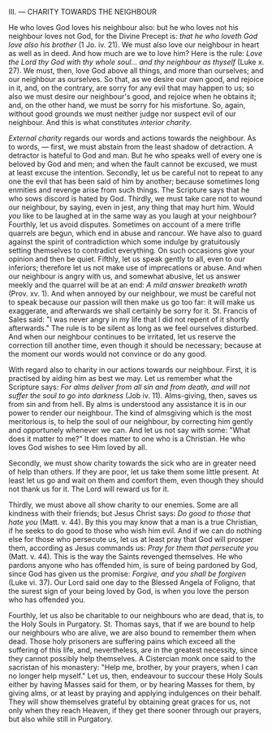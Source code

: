 
III\. — CHARITY TOWARDS THE NEIGHBOUR

He who loves God loves his neighbour also: but he who loves not his neighbour loves not God, for the Divine Precept is: *that he who loveth God love also his brother* (1 Jo. iv. 21). We must also love our neighbour in heart as well as in deed. And how much are we to love him? Here is the rule: *Love the Lord thy God with thy whole soul... and thy neighbour as thyself* (Luke x. 27). We must, then, love God above all things, and more than ourselves; and our neighbour as ourselves. So that, as we desire our own good, and rejoice in it, and, on the contrary, are sorry for any evil that may happen to us; so also we must desire our neighbour\'s good, and rejoice when he obtains it; and, on the other hand, we must be sorry for his misfortune. So, again, without good grounds we must neither judge nor suspect evil of our neighbour. And this is what constitutes *interior charity*.

*External charity* regards our words and actions towards the neighbour. As to words, — first, we must abstain from the least shadow of detraction. A detractor is hateful to God and man. But he who speaks well of every one is beloved by God and men; and when the fault cannot be excused, we must at least excuse the intention. Secondly, let us be careful not to repeat to any one the evil that has been said of him by another; because sometimes long enmities and revenge arise from such things. The Scripture says that he who sows discord is hated by God. Thirdly, we must take care not to wound our neighbour, by saying, even in jest, any thing that may hurt him. Would *you* like to be laughed at in the same way as you laugh at your neighbour? Fourthly, let us avoid disputes. Sometimes on account of a mere trifle quarrels are begun, which end in abuse and rancour. We have also to guard against the spirit of contradiction which some indulge by gratuitously setting themselves to contradict everything. On such occasions give your opinion and then be quiet. Fifthly, let us speak gently to all, even to our inferiors; therefore let us not make use of imprecations or abuse. And when our neighbour is angry with us, and somewhat abusive, let us answer meekly and the quarrel will be at an end: *A mild answer breaketh wrath* (Prov. xv. 1). And when annoyed by our neighbour, we must be careful not to speak because our passion will then make us go too far: it will make us exaggerate, and afterwards we shall certainly be sorry for it. St. Francis of Sales said: \"I was never angry in my life that I did not repent of it shortly afterwards.\" The rule is to be silent as long as we feel ourselves disturbed. And when our neighbour continues to be irritated, let us reserve the correction till another time, even though it should be necessary; because at the moment our words would not convince or do any good.

With regard also to charity in our actions towards our neighbour. First, it is practised by aiding him as best we may. Let us remember what the Scripture says: *For alms deliver from all sin and from death, and will not suffer the soul to go into darkness* (Job iv. 11). Alms-giving, then, saves us from sin and from hell. By alms is understood any assistance it is in our power to render our neighbour. The kind of almsgiving which is the most meritorious is, to help the soul of our neighbour, by correcting him gently and opportunely whenever we can. And let us not say with some: \"What does it matter to me?\" It does matter to one who is a Christian. He who loves God wishes to see Him loved by all.

Secondly, we must show charity towards the sick who are in greater need of help than others. If they are poor, let us take them some little present. At least let us go and wait on them and comfort them, even though they should not thank us for it. The Lord will reward us for it.

Thirdly, we must above all show charity to our enemies. Some are all kindness with their friends; but Jesus Christ says: *Do good to those that hate you* (Matt. v. 44). By this you may know that a man is a true Christian, if he seeks to do good to those who wish him evil. And if we can do nothing else for those who persecute us, let us at least pray that God will prosper them, according as Jesus commands us: *Pray for them that persecute you* (Matt. v. 44). This is the way the Saints revenged themselves. He who pardons anyone who has offended him, is sure of being pardoned by God, since God has given us the promise: *Forgive, and you shall be forgiven* (Luke vi. 37). Our Lord said one day to the Blessed Angela of Foligno, that the surest sign of your being loved by God, is when you love the person who has offended you.

Fourthly, let us also be charitable to our neighbours who are dead, that is, to the Holy Souls in Purgatory. St. Thomas says, that if we are bound to help our neighbours who are alive, we are also bound to remember them when dead. Those holy prisoners are suffering pains which exceed all the suffering of this life, and, nevertheless, are in the greatest necessity, since they cannot possibly help themselves. A Cistercian monk once said to the sacristan of his monastery: \"Help me, brother, by your prayers, when I can no longer help myself.\" Let us, then, endeavour to succour these Holy Souls either by having Masses said for them, or by hearing Masses for them, by giving alms, or at least by praying and applying indulgences on their behalf. They will show themselves grateful by obtaining great graces for us, not only when they reach Heaven, if they get there sooner through our prayers, but also while still in Purgatory.


